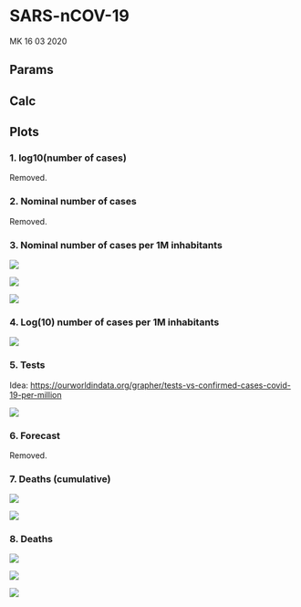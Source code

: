 SARS-nCOV-19
================
MK
16 03 2020

## Params

## Calc

## Plots

### 1\. log10(number of cases)

Removed.

### 2\. Nominal number of cases

Removed.

### 3\. Nominal number of cases per 1M inhabitants

![](main_files/figure-gfm/unnamed-chunk-6-1.png)<!-- -->

![](main_files/figure-gfm/unnamed-chunk-7-1.png)<!-- -->

![](main_files/figure-gfm/unnamed-chunk-8-1.png)<!-- -->

### 4\. Log(10) number of cases per 1M inhabitants

![](main_files/figure-gfm/unnamed-chunk-9-1.png)<!-- -->

### 5\. Tests

Idea:
<https://ourworldindata.org/grapher/tests-vs-confirmed-cases-covid-19-per-million>

![](main_files/figure-gfm/unnamed-chunk-10-1.png)<!-- -->

### 6\. Forecast

Removed.

### 7\. Deaths (cumulative)

![](main_files/figure-gfm/unnamed-chunk-12-1.png)<!-- -->

![](main_files/figure-gfm/unnamed-chunk-13-1.png)<!-- -->

### 8\. Deaths

![](main_files/figure-gfm/unnamed-chunk-14-1.png)<!-- -->

![](main_files/figure-gfm/unnamed-chunk-15-1.png)<!-- -->

![](main_files/figure-gfm/unnamed-chunk-16-1.png)<!-- -->
